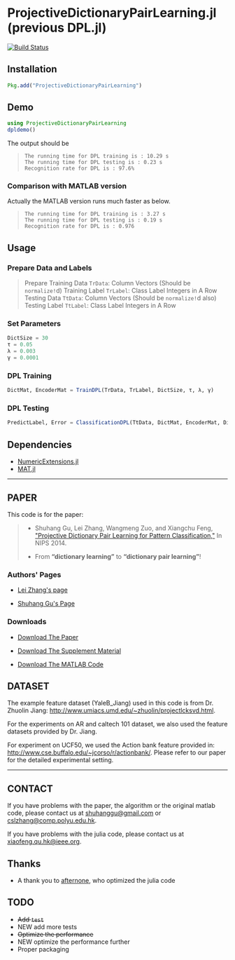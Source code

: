 # ProjectiveDictionaryPairLearning.jl (previous DPL.jl)

[![Build Status](https://travis-ci.org/quxiaofeng/ProjectiveDictionaryPairLearning.jl.svg)](https://travis-ci.org/quxiaofeng/ProjectiveDictionaryPairLearning.jl)

## Installation

```julia
Pkg.add("ProjectiveDictionaryPairLearning")
```

## Demo

```julia
using ProjectiveDictionaryPairLearning
dpldemo()
```

The output should be

>     The running time for DPL training is : 10.29 s
>     The running time for DPL testing is : 0.23 s
>     Recognition rate for DPL is : 97.6%

### Comparison with MATLAB version

Actually the MATLAB version runs much faster as below.

>     The running time for DPL training is : 3.27 s
>     The running time for DPL testing is : 0.19 s
>     Recognition rate for DPL is : 0.976

## Usage

### Prepare Data and Labels

> Prepare Training Data `TrData`:   Column Vectors (Should be `normalize!`d)
>         Training Label `TrLabel`: Class Label Integers in A Row
>         Testing Data `TtData`:    Column Vectors (Should be `normalize!`d also)
>         Testing Label `TtLabel`:  Class Label Integers in A Row

### Set Parameters

```julia
DictSize = 30
τ = 0.05
λ = 0.003
γ = 0.0001
```

### DPL Training

```julia
DictMat, EncoderMat = TrainDPL(TrData, TrLabel, DictSize, τ, λ, γ)
```

### DPL Testing

```julia
PredictLabel, Error = ClassificationDPL(TtData, DictMat, EncoderMat, DictSize)
```

## Dependencies

+ [NumericExtensions.jl](https://github.com/lindahua/NumericExtensions.jl)
+ [MAT.jl](https://github.com/simonster/MAT.jl)

---

## PAPER

This code is for the paper:

> + Shuhang Gu, Lei Zhang, Wangmeng Zuo, and Xiangchu Feng, ["Projective Dictionary Pair Learning for Pattern Classification,"](http://www4.comp.polyu.edu.hk/~cslzhang/paper/NIPS14_final.pdf) In NIPS 2014.
>
> + From **“dictionary learning”** to **“dictionary pair learning”**!
>

### Authors' Pages

+ [Lei Zhang's page](http://www4.comp.polyu.edu.hk/~cslzhang/)

+ [Shuhang Gu's Page](https://sites.google.com/site/shuhanggu/home)

### Downloads

+ [Download The Paper](http://www4.comp.polyu.edu.hk/~cslzhang/paper/NIPS14_final.pdf)

+ [Download The Supplement Material](http://www4.comp.polyu.edu.hk/~cslzhang/paper/NIPS14_supp_final.pdf)

+ [Download The MATLAB Code](http://www4.comp.polyu.edu.hk/~cslzhang/paper/NIPS14_supp_final.pdf)

## DATASET

The example feature dataset (YaleB_Jiang) used in this code is from Dr. Zhuolin Jiang: http://www.umiacs.umd.edu/~zhuolin/projectlcksvd.html.

For the experiments on AR and caltech 101 dataset, we also used the feature datasets provided by Dr. Jiang.

For experiment on UCF50, we used the Action bank feature provided in: http://www.cse.buffalo.edu/~jcorso/r/actionbank/. Please refer to our paper for the detailed experimental setting.

---

## CONTACT

If you have problems with the paper, the algorithm or the original matlab code, please contact us at shuhanggu@gmail.com or cslzhang@comp.polyu.edu.hk.

If you have problems with the julia code, please contact us at xiaofeng.qu.hk@ieee.org.

## Thanks

+ A thank you to [afternone](https://github.com/afternone), who optimized the julia code

## TODO

+ ~~Add `test`~~
+ NEW add more tests
+ ~~Optimize the performance~~
+ NEW optimize the performance further
+ Proper packaging

